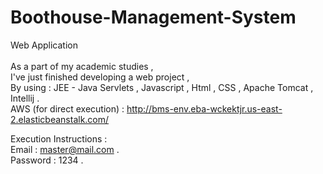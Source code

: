 # Boothouse-Management-System <br/>
Web Application <br/>
<br/>
As a part of my academic studies , <br/>
I've just finished developing a web project , <br/>
By using : JEE - Java Servlets , Javascript , Html , CSS , Apache Tomcat , Intellij . <br/>
AWS (for direct execution) : http://bms-env.eba-wckektjr.us-east-2.elasticbeanstalk.com/ <br/>

Execution  Instructions : <br/>
Email : master@mail.com . <br/>
Password : 1234 . <br/>
